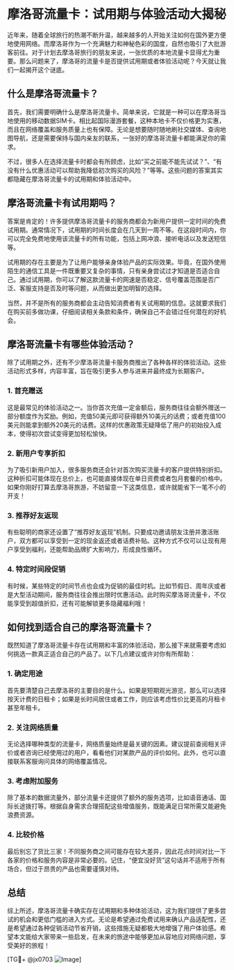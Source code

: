# 摩洛哥流量卡：试用期与体验活动大揭秘

近年来，随着全球旅行的热潮不断升温，越来越多的人开始关注如何在国外更方便地使用网络。而摩洛哥作为一个充满魅力和神秘色彩的国度，自然也吸引了大批游客前往。对于计划去摩洛哥旅行的朋友来说，一张优质的本地流量卡显得尤为重要。那么问题来了，摩洛哥的流量卡是否提供试用期或者体验活动呢？今天就让我们一起揭开这个谜底。

## 什么是摩洛哥流量卡？

首先，我们需要明确什么是摩洛哥流量卡。简单来说，它就是一种可以在摩洛哥当地使用的移动数据SIM卡。相比起国际漫游套餐，这种本地卡不仅价格更为实惠，而且在网络覆盖和服务质量上也有保障。无论是想要随时随地刷社交媒体、查询地图导航，还是需要保持与国内亲友的联系，一张好的摩洛哥流量卡都能满足你的需求。

不过，很多人在选择流量卡时都会有所顾虑，比如“买之前能不能先试试？”、“有没有什么优惠活动可以帮助我降低初次购买的风险？”等等。这些问题的答案其实都隐藏在摩洛哥流量卡的试用期和体验活动中。

## 摩洛哥流量卡有试用期吗？

答案是肯定的！许多提供摩洛哥流量卡的服务商都会为新用户提供一定时间的免费试用期。通常情况下，试用期的时间长度会在几天到一周不等。在这段时间内，你可以完全免费地使用该流量卡的所有功能，包括上网冲浪、接听电话以及发送短信等。

试用期的存在主要是为了让用户能够亲身体验产品的实际效果。毕竟，在国外使用陌生的通信工具是一件既重要又复杂的事情，只有亲身尝试过才知道是否适合自己。通过试用期，你可以了解这款流量卡的网速是否稳定、信号覆盖范围是否广泛、客服支持是否及时等问题，从而做出更加明智的选择。

当然，并不是所有的服务商都会主动告知消费者有关试用期的信息。这就要求我们在购买前多做功课，仔细阅读相关条款和条件，确保自己不会错过任何潜在的好机会。

## 摩洛哥流量卡有哪些体验活动？

除了试用期之外，还有不少摩洛哥流量卡服务商推出了各种各样的体验活动。这些活动形式多样，内容丰富，旨在吸引更多人参与进来并最终成为长期客户。

### 1. 首充赠送

这是最常见的体验活动之一。当你首次充值一定金额后，服务商往往会额外赠送一部分额度作为奖励。例如，充值50美元即可获得额外10美元的话费；或者充值100美元则能拿到额外20美元的话费。这样的优惠政策无疑降低了用户的初始投入成本，使得初次尝试变得更加轻松愉快。

### 2. 新用户专享折扣

为了吸引新用户加入，很多服务商还会针对首次购买流量卡的客户提供特别折扣。这种折扣可能体现在总价上，也可能直接体现在单日资费或者包月套餐的价格中。如果你刚好打算去摩洛哥旅游，不妨留意一下这类信息，或许就能省下一笔不小的开支！

### 3. 推荐好友返现

有些聪明的商家还设置了“推荐好友返现”机制。只要成功邀请朋友注册并激活账户，双方都可以享受到一定的现金返还或者话费补贴。这种方式不仅可以让现有用户享受到福利，还能帮助品牌扩大影响力，形成良性循环。

### 4. 特定时间段促销

有时候，某些特定的时间节点也会成为促销的最佳时机。比如节假日、周年庆或者是大型活动期间，服务商往往会推出限时优惠活动。此时购买摩洛哥流量卡，不仅能享受到超值折扣，还有可能解锁更多隐藏福利哦！

## 如何找到适合自己的摩洛哥流量卡？

既然知道了摩洛哥流量卡存在试用期和丰富的体验活动，那么接下来就需要考虑如何挑选一款真正适合自己的产品了。以下几点建议或许对你有所帮助：

### 1. 确定用途

首先要清楚自己去摩洛哥的主要目的是什么。如果是短期观光游览，那么可以选择按天计费的日租卡；如果是长时间居住或者工作，则应该考虑性价比更高的月租卡甚至年租卡。

### 2. 关注网络质量

无论选择哪种类型的流量卡，网络质量始终是最关键的因素。建议提前查阅相关评价或者咨询已经使用过的用户，看看他们对某款产品的评价如何。此外，也可以直接联系客服询问具体的网络覆盖情况。

### 3. 考虑附加服务

除了基本的数据流量外，部分流量卡还提供了额外的服务选项，比如语音通话、国际长途拨打等。根据自身需求合理搭配这些增值服务，既能满足日常所需又能避免浪费资源。

### 4. 比较价格

最后别忘了货比三家！不同服务商之间可能存在较大差异，因此花点时间对比一下各家的价格和服务内容是非常必要的。记住，“便宜没好货”这句话并不适用于所有场合，但过于昂贵的产品也需要谨慎对待。

## 总结

综上所述，摩洛哥流量卡确实存在试用期和多种体验活动，这为我们提供了更多尝试的机会和更低门槛的进入方式。无论是希望通过免费试用来确认产品适配性，还是希望通过各种促销活动节省开销，这些措施无疑都极大地增强了用户体验感。希望本文能给大家带来一些启发，在未来的旅途中能够更加从容地应对网络问题，享受美好的旅程！

[TG💪+ @jx0703 ![Image](https://github.com/user-attachments/assets/dbca1d08-cadb-493c-b0ec-ad6f7a83f270)]